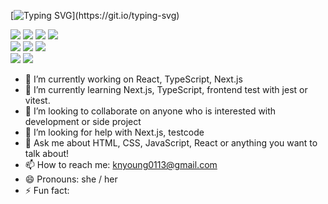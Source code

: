 
[![Typing SVG](https://readme-typing-svg.demolab.com?font=Fira+Code&weight=600&size=30&pause=1000&color=656DF7&background=CA84FF00&center=true&vCenter=true&random=false&width=600&lines=welcome+to+nyoung's+github!)](https://git.io/typing-svg)




<img src="https://img.shields.io/badge/JavaScript-F7DF1E?style=for-the-badge&logo=typescript&logoColor=white"> <img src="https://img.shields.io/badge/TypeScript-3178C6?style=for-the-badge&logo=typescript&logoColor=white"> <img src="https://img.shields.io/badge/React-61DAFB?style=for-the-badge&logo=react&logoColor=white"> <img src="https://img.shields.io/badge/Next.js-000000?style=for-the-badge&logo=nextdotjs&logoColor=white">
<br />
<img src="https://img.shields.io/badge/html5-E34F26?style=for-the-badge&logo=html5&logoColor=white"> <img src="https://img.shields.io/badge/CSS3-1572B6?style=for-the-badge&logo=css3&logoColor=white"> <img src="https://img.shields.io/badge/tailwindCSS-06B6D4?style=for-the-badge&logo=tailwindcss&logoColor=white"> 
<br />
<img src="https://img.shields.io/badge/react-query-FF4154?style=for-the-badge&logo=reactquery&logoColor=white"> <img src="https://img.shields.io/badge/reacthookform-EC5990?style=for-the-badge&logo=reacthookform&logoColor=white"> 

- 🔭 I’m currently working on React, TypeScript, Next.js
- 🌱 I’m currently learning Next.js, TypeScript, frontend test with jest or vitest.
- 👯 I’m looking to collaborate on anyone who is interested with development or side project
- 🤔 I’m looking for help with Next.js, testcode
- 💬 Ask me about HTML, CSS, JavaScript, React or anything you want to talk about! 
- 📫 How to reach me: knyoung0113@gmail.com 
- 😄 Pronouns: she / her
- ⚡ Fun fact:





